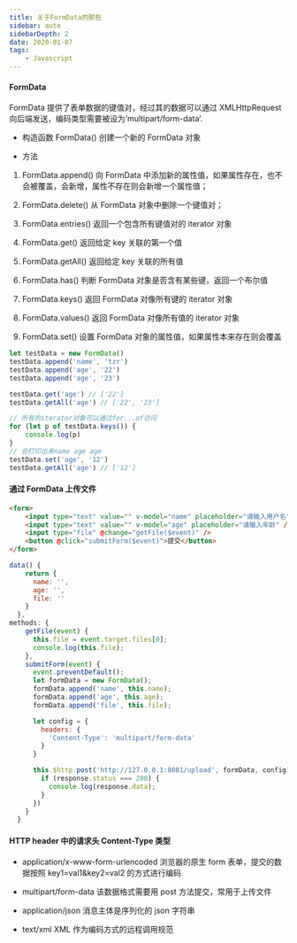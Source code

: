 ```yaml
---
title: 关于FormData的那些
sidebar: auto
sidebarDepth: 2
date: 2020-01-07
tags:
    - Javascript
---
```


#### FormData

FormData 提供了表单数据的键值对，经过其的数据可以通过 XMLHttpRequest 向后端发送，编码类型需要被设为‘multipart/form-data’.

-   构造函数
    FormData() 创建一个新的 FormData 对象

-   方法

1. FormData.append()
   向 FormData 中添加新的属性值，如果属性存在，也不会被覆盖，会新增，属性不存在则会新增一个属性值；

2. FormData.delete()
   从 FormData 对象中删除一个键值对；

3. FormData.entries()
   返回一个包含所有键值对的 iterator 对象

4. FormData.get()
   返回给定 key 关联的第一个值

5. FormData.getAll()
   返回给定 key 关联的所有值

6. FormData.has()
   判断 FormData 对象是否含有某些键，返回一个布尔值

7. FormData.keys()
   返回 FormData 对像所有键的 iterator 对象

8. FormData.values()
   返回 FormData 对像所有值的 iterator 对象

9. FormData.set()
   设置 FormData 对象的属性值，如果属性本来存在则会覆盖

```js
let testData = new FormData()
testData.append('name', 'tzr')
testData.append('age', '22')
testData.append('age', '23')

testData.get('age') // ['22']
testData.getAll('age') // ['22', '23']

// 所有的iterator对象可以通过for...of访问
for (let p of testData.keys()) {
    console.log(p)
}
// 会打印出来name age age
testData.set('age', '12')
testData.getAll('age') // ['12']
```

#### 通过 FormData 上传文件

```html
<form>
    <input type="text" value="" v-model="name" placeholder="请输入用户名" />
    <input type="text" value="" v-model="age" placeholder="请输入年龄" />
    <input type="file" @change="getFile($event)" />
    <button @click="submitForm($event)">提交</button>
</form>
```

```js
data() {
    return {
      name: '',
      age: '',
      file: ''
    }
  },
methods: {
    getFile(event) {
      this.file = event.target.files[0];
      console.log(this.file);
    },
    submitForm(event) {
      event.preventDefault();
      let formData = new FormData();
      formData.append('name', this.name);
      formData.append('age', this.age);
      formData.append('file', this.file);

      let config = {
        headers: {
          'Content-Type': 'multipart/form-data'
        }
      }

      this.$http.post('http://127.0.0.1:8081/upload', formData, config).then(function (response) {
        if (response.status === 200) {
          console.log(response.data);
        }
      })
    }
  }
```

#### HTTP header 中的请求头 Content-Type 类型

-   application/x-www-form-urlencoded
    浏览器的原生 form 表单，提交的数据按照 key1=val1&key2=val2 的方式进行编码

-   multipart/form-data
    该数据格式需要用 post 方法提交，常用于上传文件

-   application/json
    消息主体是序列化的 json 字符串

-   text/xml
    XML 作为编码方式的远程调用规范
